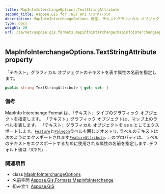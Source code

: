 ```yaml
---
title: MapInfoInterchangeOptions.TextStringAttribute
second_title: Aspose.GIS for .NET API リファレンス
description: MapInfoInterchangeOptions 財産. テキストグラフィカル オブジェクトのテキストを表す属性の名前を指定します
type: docs
weight: 20
url: /ja/net/aspose.gis.formats.mapinfointerchange/mapinfointerchangeoptions/textstringattribute/
---
```

## MapInfoInterchangeOptions.TextStringAttribute property

「テキスト」グラフィカル オブジェクトのテキストを表す属性の名前を指定します。

```csharp
public string TextStringAttribute { get; set; }
```

### 備考

MapInfo Interchange Format は、「テキスト」タイプのグラフィック オブジェクトを指定します。 「テキスト」グラフィック オブジェクトは、マップ上のラベルを表します。 「テキスト」グラフィカル オブジェクトを as a としてエクスポートします。[`Feature`](../../../aspose.gis/feature/)と[`Polygon`](../../../aspose.gis.geometries/polygon/)ラベルを囲むジオメトリ. ラベルのテキストは次のようにエクスポートされます[`FeatureAttribute`](../../../aspose.gis/featureattribute/). このプロパティは、ラベルのテキストをエクスポートするために使用される属性の名前を指定します. デフォルト値は`「文字列」` .

### 関連項目

* class [MapInfoInterchangeOptions](../)
* 名前空間 [Aspose.Gis.Formats.MapInfoInterchange](../../mapinfointerchangeoptions/)
* 組み立て [Aspose.GIS](../../../)


